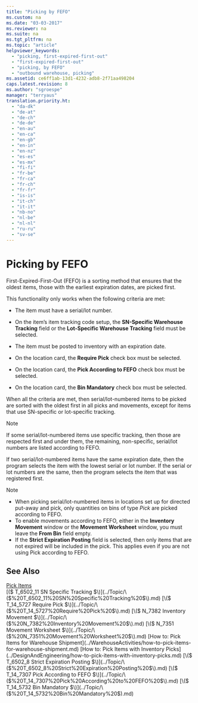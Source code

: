 ```yaml
---
title: "Picking by FEFO"
ms.custom: na
ms.date: "03-03-2017"
ms.reviewer: na
ms.suite: na
ms.tgt_pltfrm: na
ms.topic: "article"
helpviewer_keywords: 
  - "picking, first-expired-first-out"
  - "first-expired-first-out"
  - "picking, by FEFO"
  - "outbound warehouse, picking"
ms.assetid: ce6ff1ab-13d1-4232-adb8-2f71aa498204
caps.latest.revision: 8
ms.author: "sgroespe"
manager: "terryaus"
translation.priority.ht: 
  - "da-dk"
  - "de-at"
  - "de-ch"
  - "de-de"
  - "en-au"
  - "en-ca"
  - "en-gb"
  - "en-in"
  - "en-nz"
  - "es-es"
  - "es-mx"
  - "fi-fi"
  - "fr-be"
  - "fr-ca"
  - "fr-ch"
  - "fr-fr"
  - "is-is"
  - "it-ch"
  - "it-it"
  - "nb-no"
  - "nl-be"
  - "nl-nl"
  - "ru-ru"
  - "sv-se"
---
```

# Picking by FEFO
First\-Expired\-First\-Out \(FEFO\) is a sorting method that ensures that the oldest items, those with the earliest expiration dates, are picked first.  
  
 This functionality only works when the following criteria are met:  
  
-   The item must have a serial\/lot number.  
  
-   On the item’s item tracking code setup, the **SN\-Specific Warehouse Tracking** field or the **Lot\-Specific Warehouse Tracking** field must be selected.  
  
-   The item must be posted to inventory with an expiration date.  
  
-   On the location card, the **Require Pick** check box must be selected.  
  
-   On the location card, the **Pick According to FEFO** check box must be selected.  
  
-   On the location card, the **Bin Mandatory** check box must be selected.  
  
 When all the criteria are met, then serial\/lot\-numbered items to be picked are sorted with the oldest first in all picks and movements, except for items that use SN\-specific or lot\-specific tracking.  
  
> [!NOTE]  
>  If some serial\/lot\-numbered items use specific tracking, then those are respected first and under them, the remaining, non\-specific, serial\/lot numbers are listed according to FEFO.  
  
 If two serial\/lot\-numbered items have the same expiration date, then the program selects the item with the lowest serial or lot number. If the serial or lot numbers are the same, then the program selects the item that was registered first.  
  
> [!NOTE]  
>  -   When picking serial\/lot\-numbered items in locations set up for directed put\-away and pick, only quantities on bins of type *Pick* are picked according to FEFO.  
> -   To enable movements according to FEFO, either in the **Inventory Movement** window or the **Movement Worksheet** window, you must leave the **From Bin** field empty.  
> -   If the **Strict Expiration Posting** field is selected, then only items that are not expired will be included in the pick. This applies even if you are not using Pick according to FEFO.  
  
## See Also  
 [Pick Items](../WarehouseActivities/pick-items.md)   
 [\($ T\_6502\_11 SN Specific Tracking $\)](../Topic/\($%20T_6502_11%20SN%20Specific%20Tracking%20$\).md)   
 [\($ T\_14\_5727 Require Pick $\)](../Topic/\($%20T_14_5727%20Require%20Pick%20$\).md)   
 [\($ N\_7382 Inventory Movement $\)](../Topic/\($%20N_7382%20Inventory%20Movement%20$\).md)   
 [\($ N\_7351 Movement Worksheet $\)](../Topic/\($%20N_7351%20Movement%20Worksheet%20$\).md)   
 [How to: Pick Items for Warehouse Shipment](../WarehouseActivities/how-to-pick-items-for-warehouse-shipment.md)   
 [How to: Pick Items with Inventory Picks](../DesignAndEngineering/how-to-pick-items-with-inventory-picks.md)   
 [\($ T\_6502\_8 Strict Expiration Posting $\)](../Topic/\($%20T_6502_8%20Strict%20Expiration%20Posting%20$\).md)   
 [\($ T\_14\_7307 Pick According to FEFO $\)](../Topic/\($%20T_14_7307%20Pick%20According%20to%20FEFO%20$\).md)   
 [\($ T\_14\_5732 Bin Mandatory $\)](../Topic/\($%20T_14_5732%20Bin%20Mandatory%20$\).md)
